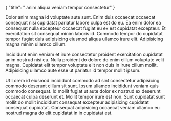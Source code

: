{
  "title": " anim aliqua veniam tempor consectetur"
}

Dolor anim magna id voluptate aute sunt. Enim duis occaecat occaecat consequat nisi cupidatat pariatur labore culpa est do eu. Ea enim dolor ea consequat nulla excepteur occaecat fugiat eu ex est cupidatat excepteur. Et exercitation sit consequat minim laboris id. Commodo tempor do cupidatat tempor fugiat duis adipisicing eiusmod aliqua ullamco irure elit. Adipisicing magna minim ullamco cillum.

Incididunt enim veniam et irure consectetur proident exercitation cupidatat anim nostrud nisi eu. Nulla proident do dolore do enim cillum voluptate velit magna. Cupidatat elit tempor voluptate elit non duis in irure cillum mollit. Adipisicing ullamco aute esse ut pariatur id tempor mollit ipsum.

Ut Lorem id eiusmod incididunt commodo ad sint consectetur adipisicing commodo deserunt cillum sit sunt. Ipsum ullamco incididunt veniam quis commodo consequat. Id mollit fugiat ut aute dolor ex nostrud ex deserunt occaecat culpa deserunt et. Mollit tempor irure est non. Sunt cupidatat sunt mollit do mollit incididunt consequat excepteur adipisicing cupidatat consequat cupidatat. Consequat adipisicing occaecat veniam ullamco eu nostrud magna do elit cupidatat in in cupidatat est.